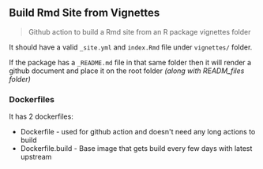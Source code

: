 ## Build Rmd Site from Vignettes

> Github action to build a Rmd site from an R package vignettes folder

It should have a valid `_site.yml` and `index.Rmd` file under `vignettes/` folder.

If the package has a `_README.md` file in that same folder then it will render a github document and place it on the root folder *(along with READM_files folder)*

### Dockerfiles

It has 2 dockerfiles:

* Dockerfile - used for github action and doesn't need any long actions to build
* Dockerfile.build - Base image that gets build every few days with latest upstream


